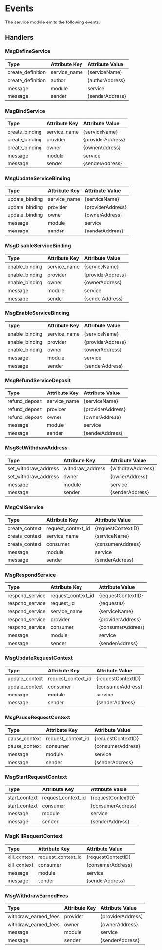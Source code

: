 <!--
order: 3
-->

# Events

The service module emits the following events:

## Handlers

### MsgDefineService

| Type              | Attribute Key | Attribute Value |
|:------------------|:--------------|:----------------|
| create_definition | service_name  | {serviceName}   |
| create_definition | author        | {authorAddress} |
| message           | module        | service         |
| message           | sender        | {senderAddress} |

### MsgBindService

| Type           | Attribute Key | Attribute Value   |
|:---------------|:--------------|:------------------|
| create_binding | service_name  | {serviceName}     |
| create_binding | provider      | {providerAddress} |
| create_binding | owner         | {ownerAddress}    |
| message        | module        | service           |
| message        | sender        | {senderAddress}   |

### MsgUpdateServiceBinding

| Type           | Attribute Key | Attribute Value   |
|:---------------|:--------------|:------------------|
| update_binding | service_name  | {serviceName}     |
| update_binding | provider      | {providerAddress} |
| update_binding | owner         | {ownerAddress}    |
| message        | module        | service           |
| message        | sender        | {senderAddress}   |

### MsgDisableServiceBinding

| Type           | Attribute Key | Attribute Value   |
|:---------------|:--------------|:------------------|
| enable_binding | service_name  | {serviceName}     |
| enable_binding | provider      | {providerAddress} |
| enable_binding | owner         | {ownerAddress}    |
| message        | module        | service           |
| message        | sender        | {senderAddress}   |

### MsgEnableServiceBinding

| Type           | Attribute Key | Attribute Value   |
|:---------------|:--------------|:------------------|
| enable_binding | service_name  | {serviceName}     |
| enable_binding | provider      | {providerAddress} |
| enable_binding | owner         | {ownerAddress}    |
| message        | module        | service           |
| message        | sender        | {senderAddress}   |

### MsgRefundServiceDeposit

| Type           | Attribute Key | Attribute Value   |
|:---------------|:--------------|:------------------|
| refund_deposit | service_name  | {serviceName}     |
| refund_deposit | provider      | {providerAddress} |
| refund_deposit | owner         | {ownerAddress}    |
| message        | module        | service           |
| message        | sender        | {senderAddress}   |

### MsgSetWithdrawAddress

| Type                 | Attribute Key    | Attribute Value   |
|:---------------------|:-----------------|:------------------|
| set_withdraw_address | withdraw_address | {withdrawAddress} |
| set_withdraw_address | owner            | {ownerAddress}    |
| message              | module           | service           |
| message              | sender           | {senderAddress}   |

### MsgCallService

| Type           | Attribute Key      | Attribute Value    |
|:---------------|:-------------------|:-------------------|
| create_context | request_context_id | {requestContextID} |
| create_context | service_name       | {serviceName}      |
| create_context | consumer           | {consumerAddress}  |
| message        | module             | service            |
| message        | sender             | {senderAddress}    |

### MsgRespondService

| Type            | Attribute Key      | Attribute Value    |
|:----------------|:-------------------|:-------------------|
| respond_service | request_context_id | {requestContextID} |
| respond_service | request_id         | {requestID}        |
| respond_service | service_name       | {serviceName}      |
| respond_service | provider           | {providerAddress}  |
| respond_service | consumer           | {consumerAddress}  |
| message         | module             | service            |
| message         | sender             | {senderAddress}    |

### MsgUpdateRequestContext

| Type           | Attribute Key      | Attribute Value    |
|:---------------|:-------------------|:-------------------|
| update_context | request_context_id | {requestContextID} |
| update_context | consumer           | {consumerAddress}  |
| message        | module             | service            |
| message        | sender             | {senderAddress}    |

### MsgPauseRequestContext

| Type          | Attribute Key      | Attribute Value    |
|:--------------|:-------------------|:-------------------|
| pause_context | request_context_id | {requestContextID} |
| pause_context | consumer           | {consumerAddress}  |
| message       | module             | service            |
| message       | sender             | {senderAddress}    |

### MsgStartRequestContext

| Type          | Attribute Key      | Attribute Value    |
|:--------------|:-------------------|:-------------------|
| start_context | request_context_id | {requestContextID} |
| start_context | consumer           | {consumerAddress}  |
| message       | module             | service            |
| message       | sender             | {senderAddress}    |

### MsgKillRequestContext

| Type         | Attribute Key      | Attribute Value    |
|:-------------|:-------------------|:-------------------|
| kill_context | request_context_id | {requestContextID} |
| kill_context | consumer           | {consumerAddress}  |
| message      | module             | service            |
| message      | sender             | {senderAddress}    |

### MsgWithdrawEarnedFees

| Type                 | Attribute Key | Attribute Value   |
|:---------------------|:--------------|:------------------|
| withdraw_earned_fees | provider      | {providerAddress} |
| withdraw_earned_fees | owner         | {ownerAddress}    |
| message              | module        | service           |
| message              | sender        | {senderAddress}   |
